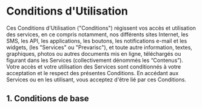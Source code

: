 # Conditions d'Utilisation

Ces Conditions d'Utilisation ("Conditions") régissent vos accès et utilisation des services, en ce compris notamment, nos différents sites Internet, les SMS, les API, les applications, les boutons, les notifications e-mail et les widgets, (les "Services" ou "Prevarisc"), et toute autre information, textes, graphiques, photos ou autres documents mis en ligne, téléchargés ou figurant dans les Services (collectivement dénommés les “Contenus”). Votre accès et votre utilisation des Services sont conditionnés à votre acceptation et le respect des présentes Conditions. En accédant aux Services ou en les utilisant, vous acceptez d'être lié par ces Conditions.

## 1. Conditions de base